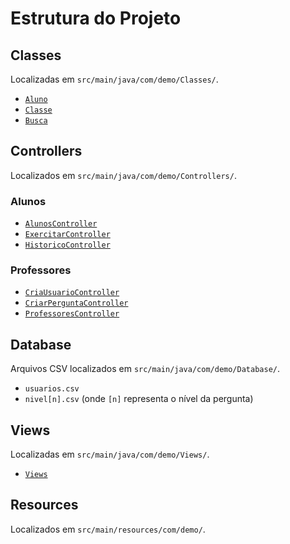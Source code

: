 # Estrutura do Projeto

## Classes
Localizadas em `src/main/java/com/demo/Classes/`.

- [`Aluno`](src/main/java/com/demo/Classes/Aluno.java)
- [`Classe`](src/main/java/com/demo/Classes/Classe.java)
- [`Busca`](src/main/java/com/demo/Busca.java) 

## Controllers
Localizados em `src/main/java/com/demo/Controllers/`.

### Alunos
- [`AlunosController`](src/main/java/com/demo/Controllers/Alunos/AlunosController.java)
- [`ExercitarController`](src/main/java/com/demo/Controllers/Alunos/ExercitarController.java) 
- [`HistoricoController`](src/main/java/com/demo/Controllers/Alunos/HistoricoController.java) 

### Professores
- [`CriaUsuarioController`](src/main/java/com/demo/Controllers/Professores/CriaUsuarioController.java)
- [`CriarPerguntaController`](src/main/java/com/demo/Controllers/Professores/CriarPerguntaController.java)
- [`ProfessoresController`](src/main/java/com/demo/Controllers/Professores/ProfessoresController.java)

## Database
Arquivos CSV localizados em `src/main/java/com/demo/Database/`.

- `usuarios.csv`
- `nivel[n].csv` (onde `[n]` representa o nível da pergunta)

## Views
Localizadas em `src/main/java/com/demo/Views/`.

- [`Views`](src/main/java/com/demo/Views/Views.java)

## Resources
Localizados em `src/main/resources/com/demo/`.

